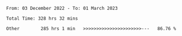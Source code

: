 <!--START_SECTION:waka-->

```text
From: 03 December 2022 - To: 01 March 2023

Total Time: 328 hrs 32 mins

Other        285 hrs 1 min   >>>>>>>>>>>>>>>>>>>>>>---   86.76 %
```

<!--END_SECTION:waka-->